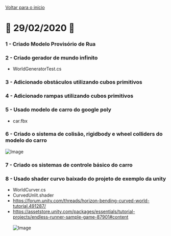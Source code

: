 [Voltar para o início](../../README.md)
# :calendar: 29/02/2020 :calendar:
### 1 - Criado Modelo Provisório de Rua
### 2 - Criado gerador de mundo infinito
* WorldGeneratorTest.cs
### 3 - Adicionado obstáculos utilizando cubos primitivos
### 4 - Adicionado rampas utilizando cubos primitivos
### 5 - Usado modelo de carro do google poly
* car.fbx
### 6 - Criado o sistema de colisão, rigidbody e wheel colliders do modelo do carro
![Image](https://media.githubusercontent.com/media/infobros2000/puc_first_game/master/GitHub/Images/29-02-2020/car_collider.png)
### 7 - Criado os sistemas de controle básico do carro
### 8 - Usado shader curvo baixado do projeto de exemplo da unity
* WorldCurver.cs
* CurvedUnlit.shader
* https://forum.unity.com/threads/horizon-bending-curved-world-tutorial.491287/
* https://assetstore.unity.com/packages/essentials/tutorial-projects/endless-runner-sample-game-87901#content
<br/><br/>
![Image](https://media.githubusercontent.com/media/infobros2000/puc_first_game/master/GitHub/Images/29-02-2020/end_1.png)